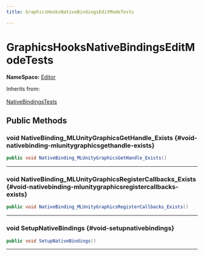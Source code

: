 ```yaml
---
title: GraphicsHooksNativeBindingsEditModeTests

---
```


# GraphicsHooksNativeBindingsEditModeTests



**NameSpace:** 
[Editor](/versioned_docs/version-22-Mar-2023/unity-api/api/Tests.Editor/Tests.Editor.md) 





Inherits from: <br></br>[NativeBindingsTests](/versioned_docs/version-22-Mar-2023/unity-api/api/Classes/NativeBindingsTests.md)




## Public Methods

### void NativeBinding_MLUnityGraphicsGetHandle_Exists {#void-nativebinding-mlunitygraphicsgethandle-exists}

```csharp
public void NativeBinding_MLUnityGraphicsGetHandle_Exists()
```






-----------

### void NativeBinding_MLUnityGraphicsRegisterCallbacks_Exists {#void-nativebinding-mlunitygraphicsregistercallbacks-exists}

```csharp
public void NativeBinding_MLUnityGraphicsRegisterCallbacks_Exists()
```






-----------

### void SetupNativeBindings {#void-setupnativebindings}

```csharp
public void SetupNativeBindings()
```






-----------


